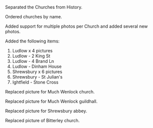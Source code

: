 Separated the Churches from History.

Ordered churches by name.

Added support for multiple photos per Church and added several new photos.

Added the following items:

1. Ludlow x 4 pictures
2. Ludlow - 2 King St
3. Ludlow - 4 Brand Ln
4. Ludlow - Dinham House
5. Shrewsbury x 6 pictures
6. Shrewsbury - St Julian's
7. Ightfield - Stone Cross

Replaced picture for Much Wenlock church.

Replaced picture for Much Wenlock guildhall.

Replaced picture for Shrewsbury abbey.

Replaced picture of Bitterley church.
